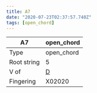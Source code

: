 ```yaml
---
title: A7
date: "2020-07-23T02:37:57.740Z"
tags: [open_chord]
---
```


|A7|open_chord|
|---|---|
|Type|open_chord|
|Root string|5|
|V of|[D](../open_chord-d)|
|Fingering|X02020|

